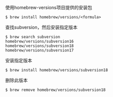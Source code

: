 

使用homebrew-versions项目提供的安装包

````
$ brew install homebrew/versions/<formula>
````

查找subversion，然后安装指定版本
````
$ brew search subversion
homebrew/versions/subversion16            homebrew/versions/subversion18
homebrew/versions/subversion17
````

安装指定版本
````
$ brew install homebrew/versions/subversion18

````

删除此版本

````
$ brew remove homebrew/versions/subversion18
````